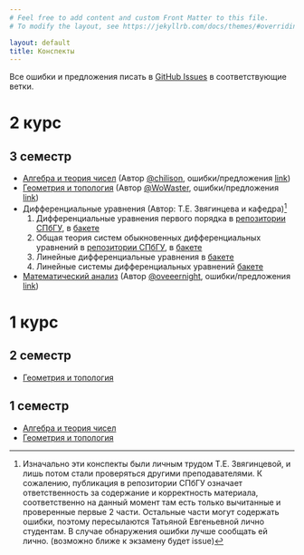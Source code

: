 ```yaml
---
# Feel free to add content and custom Front Matter to this file.
# To modify the layout, see https://jekyllrb.com/docs/themes/#overriding-theme-defaults

layout: default
title: Конспекты
---
```


Все ошибки и предложения писать в [GitHub Issues](https://github.com/WoWaster/lecture-notes/issues) в соответствующие ветки.

# 2 курс

## 3 семестр

- [Алгебра и теория чисел](https://storage.yandexcloud.net/tp-2021-lecture-notes/algebra-and-number-theory-3.pdf) (Автор [@chilison](https://github.com/chilison), ошибки/предложения [link](https://github.com/WoWaster/lecture-notes/issues/9))
- [Геометрия и топология](https://storage.yandexcloud.net/tp-2021-lecture-notes/geometry-and-topology-3.pdf) (Автор [@WoWaster](https://github.com/WoWaster), ошибки/предложения [link](https://github.com/WoWaster/lecture-notes/issues/8))
- Дифференциальные уравнения (Автор: Т.Е. Звягинцева и кафедра)[^why]
  1. Дифференциальные уравнения первого порядка в [репозитории СПбГУ](http://hdl.handle.net/11701/34721), в [бакете](https://storage.yandexcloud.net/tp-2021-lecture-notes/differential-equations-3-part1.pdf)
  2. Общая теория систем обыкновенных дифференциальных уравнений в [репозитории СПбГУ](http://hdl.handle.net/11701/37873), в [бакете](https://storage.yandexcloud.net/tp-2021-lecture-notes/differential-equations-3-part2.pdf)
  3. Линейные дифференциальные уравнения в [бакете](https://storage.yandexcloud.net/tp-2021-lecture-notes/differential-equations-3-part3.pdf)
  4. Линейные системы дифференциальных уравнений [бакете](https://storage.yandexcloud.net/tp-2021-lecture-notes/differential-equations-3-part4.pdf)
- [Математический анализ](https://storage.yandexcloud.net/tp-2021-lecture-notes/analysis-3.pdf) (Автор [@oveeernight](https://github.com/oveeernight), ошибки/предложения [link](https://github.com/WoWaster/lecture-notes/issues/11))

# 1 курс

## 2 семестр

- [Геометрия и топология](https://storage.yandexcloud.net/tp-2021-lecture-notes/geometry-and-topology-2.pdf)

## 1 семестр

- [Алгебра и теория чисел](https://storage.yandexcloud.net/tp-2021-lecture-notes/algebra-and-number-theory-1.pdf)
- [Геометрия и топология](https://storage.yandexcloud.net/tp-2021-lecture-notes/geometry-and-topology-1.pdf)

[^why]: Изначально эти конспекты были личным трудом Т.Е. Звягинцевой, и лишь потом стали проверяться другими преподавателями. К сожалению, публикация в репозитории СПбГУ означает ответственность за содержание и корректность материала, соответственно на данный момент там есть только вычитанные и проверенные первые 2 части. Остальные части могут содержать ошибки, поэтому пересылаются Татьяной Евгеньевной лично студентам. В случае обнаружения ошибки лучше сообщать ей лично. (возможно ближе к экзамену будет issue)
